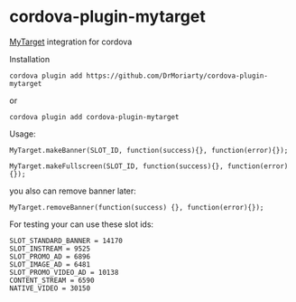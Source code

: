 cordova-plugin-mytarget
=================

[MyTarget](https://target.my.com/partners/help/sdk/) integration for cordova

Installation

    cordova plugin add https://github.com/DrMoriarty/cordova-plugin-mytarget

or

    cordova plugin add cordova-plugin-mytarget

Usage:

    MyTarget.makeBanner(SLOT_ID, function(success){}, function(error){});
    
    MyTarget.makeFullscreen(SLOT_ID, function(success){}, function(error){});
    
you also can remove banner later:

    MyTarget.removeBanner(function(success) {}, function(error){});

For testing your can use these slot ids:

    SLOT_STANDARD_BANNER = 14170
    SLOT_INSTREAM = 9525
    SLOT_PROMO_AD = 6896
    SLOT_IMAGE_AD = 6481
    SLOT_PROMO_VIDEO_AD = 10138
    CONTENT_STREAM = 6590
    NATIVE_VIDEO = 30150
